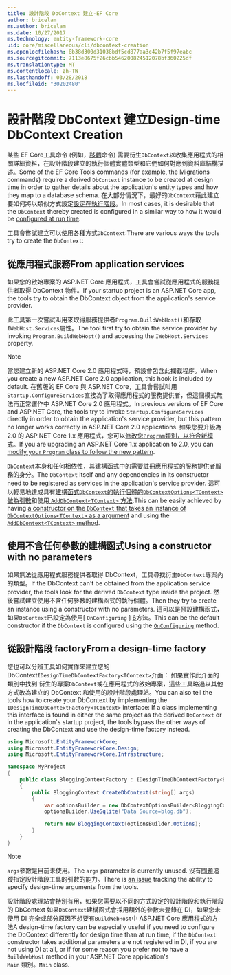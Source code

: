 ```yaml
---
title: 設計階段 DbContext 建立-EF Core
author: bricelam
ms.author: bricelam
ms.date: 10/27/2017
ms.technology: entity-framework-core
uid: core/miscellaneous/cli/dbcontext-creation
ms.openlocfilehash: 8b38d300d31038bdf5cd877aa3c42b7f5f97eabc
ms.sourcegitcommit: 7113e8675f26cbb546200824512078bf360225df
ms.translationtype: MT
ms.contentlocale: zh-TW
ms.lasthandoff: 03/28/2018
ms.locfileid: "30202480"
---
```

<a name="design-time-dbcontext-creation"></a><span data-ttu-id="707c9-102">設計階段 DbContext 建立</span><span class="sxs-lookup"><span data-stu-id="707c9-102">Design-time DbContext Creation</span></span>
==============================
<span data-ttu-id="707c9-103">某些 EF Core工具命令 (例如，[移轉][ 1]命令) 需要衍生`DbContext`以收集應用程式的相關詳細資料，在設計階段建立的執行個體實體類型和它們如何對應到資料庫結構描述。</span><span class="sxs-lookup"><span data-stu-id="707c9-103">Some of the EF Core Tools commands (for example, the [Migrations][1] commands) require a derived `DbContext` instance to be created at design time in order to gather details about the application's entity types and how they map to a database schema.</span></span> <span data-ttu-id="707c9-104">在大部分情況下，最好的`DbContext`藉此建立要如何將以類似方式設定[設定在執行階段][2]。</span><span class="sxs-lookup"><span data-stu-id="707c9-104">In most cases, it is desirable that the `DbContext` thereby created is configured in a similar way to how it would be [configured at run time][2].</span></span>

<span data-ttu-id="707c9-105">工具會嘗試建立可以使用各種方式`DbContext`:</span><span class="sxs-lookup"><span data-stu-id="707c9-105">There are various ways the tools try to create the `DbContext`:</span></span>

<a name="from-application-services"></a><span data-ttu-id="707c9-106">從應用程式服務</span><span class="sxs-lookup"><span data-stu-id="707c9-106">From application services</span></span>
-------------------------
<span data-ttu-id="707c9-107">如果您的啟始專案的 ASP.NET Core 應用程式，工具會嘗試從應用程式的服務提供者取得 DbContext 物件。</span><span class="sxs-lookup"><span data-stu-id="707c9-107">If your startup project is an ASP.NET Core app, the tools try to obtain the DbContext object from the application's service provider.</span></span>

<span data-ttu-id="707c9-108">此工具第一次嘗試叫用來取得服務提供者`Program.BuildWebHost()`和存取`IWebHost.Services`屬性。</span><span class="sxs-lookup"><span data-stu-id="707c9-108">The tool first try to obtain the service provider by invoking `Program.BuildWebHost()` and accessing the `IWebHost.Services` property.</span></span>

> [!NOTE]
> <span data-ttu-id="707c9-109">當您建立新的 ASP.NET Core 2.0 應用程式時，預設會包含此攔截程序。</span><span class="sxs-lookup"><span data-stu-id="707c9-109">When you create a new ASP.NET Core 2.0 application, this hook is included by default.</span></span> <span data-ttu-id="707c9-110">在舊版的 EF Core 與 ASP.NET Core，工具會嘗試叫用`Startup.ConfigureServices`直接為了取得應用程式的服務提供者，但這個模式無法再正常運作中 ASP.NET Core 2.0 應用程式。</span><span class="sxs-lookup"><span data-stu-id="707c9-110">In previous versions of EF Core and ASP.NET Core, the tools try to invoke `Startup.ConfigureServices` directly in order to obtain the application's service provider, but this pattern no longer works correctly in ASP.NET Core 2.0 applications.</span></span> <span data-ttu-id="707c9-111">如果您要升級為 2.0 的 ASP.NET Core 1.x 應用程式，您可以[修改您`Program`類別，以符合新模式][3]。</span><span class="sxs-lookup"><span data-stu-id="707c9-111">If you are upgrading an ASP.NET Core 1.x application to 2.0, you can [modify your `Program` class to follow the new pattern][3].</span></span>

<span data-ttu-id="707c9-112">`DbContext`本身和任何相依性，其建構函式中的需要註冊應用程式的服務提供者服務的身分。</span><span class="sxs-lookup"><span data-stu-id="707c9-112">The `DbContext` itself and any dependencies in its constructor need to be registered as services in the application's service provider.</span></span> <span data-ttu-id="707c9-113">這可以輕易地達成具有[建構函式`DbContext`的執行個體的`DbContextOptions<TContext>`做為引數][ 4]和使用[ `AddDbContext<TContext>` 方法][5].</span><span class="sxs-lookup"><span data-stu-id="707c9-113">This can be easily achieved by having [a constructor on the `DbContext` that takes an instance of `DbContextOptions<TContext>` as a argument][4] and using the [`AddDbContext<TContext>` method][5].</span></span>

<a name="using-a-constructor-with-no-parameters"></a><span data-ttu-id="707c9-114">使用不含任何參數的建構函式</span><span class="sxs-lookup"><span data-stu-id="707c9-114">Using a constructor with no parameters</span></span>
--------------------------------------
<span data-ttu-id="707c9-115">如果無法從應用程式服務提供者取得 DbContext，工具尋找衍生`DbContext`專案內的類型。</span><span class="sxs-lookup"><span data-stu-id="707c9-115">If the DbContext can't be obtained from the application service provider, the tools look for the derived `DbContext` type inside the project.</span></span> <span data-ttu-id="707c9-116">然後嘗試建立使用不含任何參數的建構函式的執行個體。</span><span class="sxs-lookup"><span data-stu-id="707c9-116">Then they try to create an instance using a constructor with no parameters.</span></span> <span data-ttu-id="707c9-117">這可以是預設建構函式，如果`DbContext`已設定為使用[ `OnConfiguring` ] [ 6]方法。</span><span class="sxs-lookup"><span data-stu-id="707c9-117">This can be the default constructor if the `DbContext` is configured using the [`OnConfiguring`][6] method.</span></span>

<a name="from-a-design-time-factory"></a><span data-ttu-id="707c9-118">從設計階段 factory</span><span class="sxs-lookup"><span data-stu-id="707c9-118">From a design-time factory</span></span>
--------------------------
<span data-ttu-id="707c9-119">您也可以分辨工具如何實作來建立您的 DbContext`IDesignTimeDbContextFactory<TContext>`介面： 如果實作此介面的類別中找到 衍生的專案`DbContext`或在應用程式的啟始專案，這些工具略過以其他方式改為建立的 DbContext 和使用的設計階段處理站。</span><span class="sxs-lookup"><span data-stu-id="707c9-119">You can also tell the tools how to create your DbContext by implementing the `IDesignTimeDbContextFactory<TContext>` interface: If a class implementing this interface is found in either the same project as the derived `DbContext` or in the application's startup project, the tools bypass the other ways of creating the DbContext and use the design-time factory instead.</span></span>

``` csharp
using Microsoft.EntityFrameworkCore;
using Microsoft.EntityFrameworkCore.Design;
using Microsoft.EntityFrameworkCore.Infrastructure;

namespace MyProject
{
    public class BloggingContextFactory : IDesignTimeDbContextFactory<BloggingContext>
    {
        public BloggingContext CreateDbContext(string[] args)
        {
            var optionsBuilder = new DbContextOptionsBuilder<BloggingContext>();
            optionsBuilder.UseSqlite("Data Source=blog.db");

            return new BloggingContext(optionsBuilder.Options);
        }
    }
}
```

> [!NOTE]
> <span data-ttu-id="707c9-120">`args`參數是目前未使用。</span><span class="sxs-lookup"><span data-stu-id="707c9-120">The `args` parameter is currently unused.</span></span> <span data-ttu-id="707c9-121">沒有[問題][ 7]追蹤指定設計階段工具的引數的能力。</span><span class="sxs-lookup"><span data-stu-id="707c9-121">There is [an issue][7] tracking the ability to specify design-time arguments from the tools.</span></span>

<span data-ttu-id="707c9-122">設計階段處理站會特別有用，如果您需要以不同的方式設定的設計階段和執行階段的 DbContext 如果`DbContext`建構函式會採用額外的參數未登錄在 DI，如果您未使用 DI 完全或部分原因不想要有`BuildWebHost`中 ASP.NET Core 應用程式的方法</span><span class="sxs-lookup"><span data-stu-id="707c9-122">A design-time factory can be especially useful if you need to configure the DbContext differently for design time than at run time, if the `DbContext` constructor takes additional parameters are not registered in DI, if you are not using DI at all, or if for some reason you prefer not to have a `BuildWebHost` method in your ASP.NET Core application's</span></span>  
<span data-ttu-id="707c9-123">`Main` 類別。</span><span class="sxs-lookup"><span data-stu-id="707c9-123">`Main` class.</span></span>

  [1]: xref:core/managing-schemas/migrations/index
  [2]: xref:core/miscellaneous/configuring-dbcontext
  [3]: https://docs.microsoft.com/aspnet/core/migration/1x-to-2x/#update-main-method-in-programcs
  [4]: xref:core/miscellaneous/configuring-dbcontext#constructor-argument
  [5]: xref:core/miscellaneous/configuring-dbcontext#using-dbcontext-with-dependency-injection
  [6]: xref:core/miscellaneous/configuring-dbcontext#onconfiguring
  [7]: https://github.com/aspnet/EntityFrameworkCore/issues/8332
